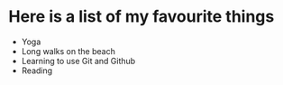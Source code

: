 # Here is a list of my favourite things
- Yoga
- Long walks on the beach
- Learning to use Git and Github
- Reading
